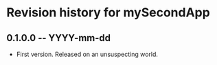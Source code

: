 # Revision history for mySecondApp

## 0.1.0.0 -- YYYY-mm-dd

* First version. Released on an unsuspecting world.
